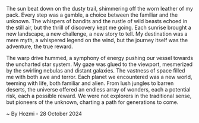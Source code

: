 
The sun beat down on the dusty trail, shimmering off the worn leather of my pack. Every step was a gamble, a choice between the familiar and the unknown. The whispers of bandits and the rustle of wild beasts echoed in the still air, but the thrill of discovery kept me going. Each sunrise brought a new landscape, a new challenge, a new story to tell. My destination was a mere myth, a whispered legend on the wind, but the journey itself was the adventure, the true reward.

The warp drive hummed, a symphony of energy pushing our vessel towards the uncharted star system. My gaze was glued to the viewport, mesmerized by the swirling nebulas and distant galaxies. The vastness of space filled me with both awe and terror. Each planet we encountered was a new world, teeming with life, both familiar and alien. From lush jungles to barren deserts, the universe offered an endless array of wonders, each a potential risk, each a possible reward. We were not explorers in the traditional sense, but pioneers of the unknown, charting a path for generations to come. 

~ By Hozmi - 28 October 2024

